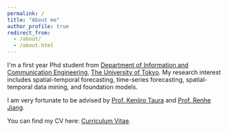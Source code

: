 ```yaml
---
permalink: /
title: "About me"
author_profile: true
redirect_from: 
  - /about/
  - /about.html
---
```

I'm a first year Phd student from [Department of Information and Communication Engineering](https://www.i.u-tokyo.ac.jp/edu/course/ice/admission_e.shtml), [The University of Tokyo](https://www.u-tokyo.ac.jp/ja/index.html). My research interest includes spatial-temporal forecasting, time-series forecasting, spatial-temporal data mining, and foundation models.

I am very fortunate to be advised by [Prof. Kenjiro Taura](https://www.u-tokyo.ac.jp/focus/ja/people/people000415.html) and [Prof. Renhe Jiang](https://scholar.google.com/citations?user=Yo2lwasAAAAJ&hl=en). 

You can find my CV here: [Curriculum Vitae](../assets/Curriculum_Vitae.pdf).
